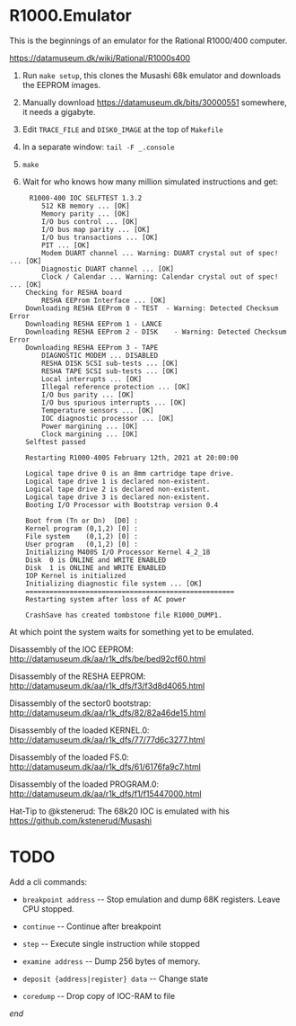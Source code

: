 # R1000.Emulator

This is the beginnings of an emulator for the Rational R1000/400 computer.

https://datamuseum.dk/wiki/Rational/R1000s400

1. Run `make setup`, this clones the Musashi 68k emulator and downloads the EEPROM images.

2. Manually download https://datamuseum.dk/bits/30000551 somewhere, it needs a gigabyte.

3. Edit `TRACE_FILE` and `DISK0_IMAGE` at the top of `Makefile`

4. In a separate window: `tail -F _.console`

5. `make`

6. Wait for who knows how many million simulated instructions and get:

```
     R1000-400 IOC SELFTEST 1.3.2
        512 KB memory ... [OK]
        Memory parity ... [OK]
        I/O bus control ... [OK]
        I/O bus map parity ... [OK]
        I/O bus transactions ... [OK]
        PIT ... [OK]
        Modem DUART channel ... Warning: DUART crystal out of spec! ... [OK]
        Diagnostic DUART channel ... [OK]
        Clock / Calendar ... Warning: Calendar crystal out of spec! ... [OK]
    Checking for RESHA board
        RESHA EEProm Interface ... [OK]
    Downloading RESHA EEProm 0 - TEST  - Warning: Detected Checksum Error
    Downloading RESHA EEProm 1 - LANCE
    Downloading RESHA EEProm 2 - DISK    - Warning: Detected Checksum Error
    Downloading RESHA EEProm 3 - TAPE
        DIAGNOSTIC MODEM ... DISABLED
        RESHA DISK SCSI sub-tests ... [OK]
        RESHA TAPE SCSI sub-tests ... [OK]
        Local interrupts ... [OK]
        Illegal reference protection ... [OK]
        I/O bus parity ... [OK]
        I/O bus spurious interrupts ... [OK]
        Temperature sensors ... [OK]
        IOC diagnostic processor ... [OK]
        Power margining ... [OK]
        Clock margining ... [OK]
    Selftest passed
 
    Restarting R1000-400S February 12th, 2021 at 20:00:00
 
    Logical tape drive 0 is an 8mm cartridge tape drive.
    Logical tape drive 1 is declared non-existent.
    Logical tape drive 2 is declared non-existent.
    Logical tape drive 3 is declared non-existent.
    Booting I/O Processor with Bootstrap version 0.4
 
    Boot from (Tn or Dn)  [D0] :
    Kernel program (0,1,2) [0] :
    File system    (0,1,2) [0] :
    User program   (0,1,2) [0] :
    Initializing M400S I/O Processor Kernel 4_2_18
    Disk  0 is ONLINE and WRITE ENABLED
    Disk  1 is ONLINE and WRITE ENABLED
    IOP Kernel is initialized
    Initializing diagnostic file system ... [OK]
    ====================================================
    Restarting system after loss of AC power
 
    CrashSave has created tombstone file R1000_DUMP1.

```

At which point the system waits for something yet to be emulated.

Disassembly of the IOC EEPROM: http://datamuseum.dk/aa/r1k_dfs/be/bed92cf60.html

Disassembly of the RESHA EEPROM: http://datamuseum.dk/aa/r1k_dfs/f3/f3d8d4065.html

Disassembly of the sector0 bootstrap: http://datamuseum.dk/aa/r1k_dfs/82/82a46de15.html

Disassembly of the loaded KERNEL.0: http://datamuseum.dk/aa/r1k_dfs/77/77d6c3277.html

Disassembly of the loaded FS.0: http://datamuseum.dk/aa/r1k_dfs/61/6176fa9c7.html

Disassembly of the loaded PROGRAM.0: http://datamuseum.dk/aa/r1k_dfs/f1/f15447000.html

Hat-Tip to @kstenerud: The 68k20 IOC is emulated with his https://github.com/kstenerud/Musashi

# TODO

Add a cli commands:

* `breakpoint address` -- Stop emulation and dump 68K registers.  Leave CPU stopped.

* `continue` -- Continue after breakpoint

* `step` -- Execute single instruction while stopped

* `examine address` -- Dump 256 bytes of memory.

* `deposit {address|register} data` -- Change state	

* `coredump` -- Drop copy of IOC-RAM to file

*end*
